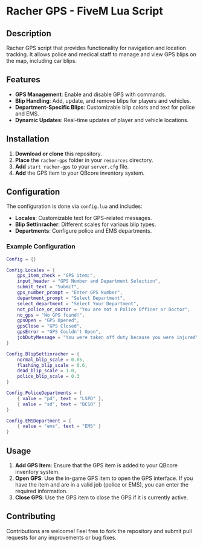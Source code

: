 # Racher GPS - FiveM Lua Script

## Description

Racher GPS script that provides functionality for navigation and location tracking. It allows police and medical staff to manage and view GPS blips on the map, including car blips.

## Features

- **GPS Management**: Enable and disable GPS with commands.
- **Blip Handling**: Add, update, and remove blips for players and vehicles.
- **Department-Specific Blips**: Customizable blip colors and text for police and EMS.
- **Dynamic Updates**: Real-time updates of player and vehicle locations.

## Installation

1. **Download or clone** this repository.
2. **Place** the `racher-gps` folder in your `resources` directory.
3. **Add** `start racher-gps` to your `server.cfg` file.
4. **Add** the GPS item to your QBcore inventory system.

## Configuration

The configuration is done via `config.lua` and includes:

- **Locales**: Customizable text for GPS-related messages.
- **Blip Settinracher**: Different scales for various blip types.
- **Departments**: Configure police and EMS departments.

### Example Configuration

```lua
Config = {}

Config.Locales = {
    gps_item_check = "GPS item:",
    input_header = "GPS Number and Department Selection",
    submit_text = "Submit",
    gps_number_prompt = "Enter GPS Number",
    department_prompt = "Select Department",
    select_department = "Select Your Department",
    not_police_or_doctor = "You are not a Police Officer or Doctor",
    no_gps = "No GPS found!",
    gpsOpen = "GPS Opened",
    gpsClose = "GPS Closed",
    gpsError = "GPS Couldn't Open",
    jobDutyMessage = "You were taken off duty because you were injured"
}

Config.BlipSettinracher = {
    normal_blip_scale = 0.85,
    flashing_blip_scale = 0.6,
    dead_blip_scale = 1.0,
    police_blip_scale = 0.3
}

Config.PoliceDepartments = {
    { value = "pd", text = "LSPD" },
    { value = "sd", text = "BCSO" }
}

Config.EMSDepartment = {
    { value = "ems", text = "EMS" }
}
```

## Usage

1. **Add GPS Item**: Ensure that the GPS item is added to your QBcore inventory system.
2. **Open GPS**: Use the in-game GPS item to open the GPS interface. If you have the item and are in a valid job (police or EMS), you can enter the required information.
3. **Close GPS**: Use the GPS item to close the GPS if it is currently active.

## Contributing

Contributions are welcome! Feel free to fork the repository and submit pull requests for any improvements or bug fixes.






